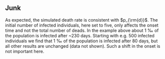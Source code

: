 
Junk
----
As expected, the simulated death rate is consistent with $p_{\rm{d}}$. The initial number of infected individuals, 
here set to five, only affects the onset time and not the total number of deads. In the example above about 1 ‰ of the population is infected after ~230 days. Starting with e.g. 500 infected individuals we find that 1 ‰ of the population is infected after 80 days, but all other results are unchanged (data not shown). Such a shift in the onset is not important here.